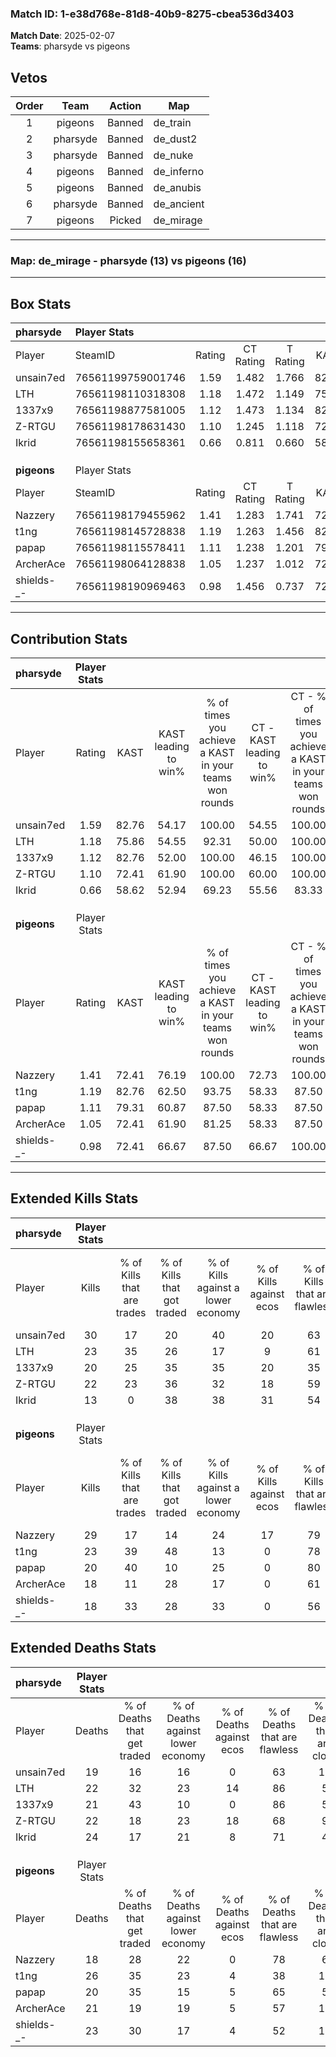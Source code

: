 ### Match ID: 1-e38d768e-81d8-40b9-8275-cbea536d3403  
**Match Date**: 2025-02-07  
**Teams**: pharsyde vs pigeons  

## Vetos  

| Order | Team | Action | Map |
| :---: | :--: | :----: | --- |
| 1 | pigeons | Banned | de_train |
| 2 | pharsyde | Banned | de_dust2 |
| 3 | pharsyde | Banned | de_nuke |
| 4 | pigeons | Banned | de_inferno |
| 5 | pigeons | Banned | de_anubis |
| 6 | pharsyde | Banned | de_ancient |
| 7 | pigeons | Picked | de_mirage |

---  

### **Map**: de_mirage - pharsyde (13) vs pigeons (16)  
---  

## Box Stats  

| **pharsyde** | Player Stats      |        |           |          |       |       |       |         |        |      |     |
| :- | :- | :-: | :-: | :-: | :-: | :-: | :-: | :-: | :-: | :-: | :-: |
| Player       | SteamID           | Rating | CT Rating | T Rating | KAST  |  ADR  | Kills | Assists | Deaths | K/D  | HS% |
| unsain7ed    | 76561199759001746 |  1.59  |   1.482   |  1.766   | 82.76 | 109.5 |  30   |    8    |   19   | 1.58 | 46  |
| LTH          | 76561198110318308 |  1.18  |   1.472   |  1.149   | 75.86 | 83.3  |  23   |    6    |   22   | 1.05 | 30  |
| 1337x9       | 76561198877581005 |  1.12  |   1.473   |  1.134   | 82.76 | 72.3  |  20   |    5    |   21   | 0.95 | 40  |
| Z-RTGU       | 76561198178631430 |  1.10  |   1.245   |  1.118   | 72.41 | 74.6  |  22   |    7    |   22   | 1.00 | 31  |
| Ikrid        | 76561198155658361 |  0.66  |   0.811   |  0.660   | 58.62 | 60.1  |  13   |    8    |   24   | 0.54 | 46  |
|              |                   |        |           |          |       |       |       |         |        |      |     |
|              |                   |        |           |          |       |       |       |         |        |      |     |
|              |                   |        |           |          |       |       |       |         |        |      |     |
| **pigeons**  | Player Stats      |        |           |          |       |       |       |         |        |      |     |
| Player       | SteamID           | Rating | CT Rating | T Rating | KAST  |  ADR  | Kills | Assists | Deaths | K/D  | HS% |
| Nazzery      | 76561198179455962 |  1.41  |   1.283   |  1.741   | 72.41 | 85.1  |  29   |    4    |   18   | 1.61 | 51  |
| t1ng         | 76561198145728838 |  1.19  |   1.263   |  1.456   | 82.76 | 86.2  |  23   |   12    |   26   | 0.88 | 39  |
| papap        | 76561198115578411 |  1.11  |   1.238   |  1.201   | 79.31 | 67.8  |  20   |    7    |   20   | 1.00 | 70  |
| ArcherAce    | 76561198064128838 |  1.05  |   1.237   |  1.012   | 72.41 | 88.6  |  18   |    9    |   21   | 0.86 | 55  |
| shields-_-   | 76561198190969463 |  0.98  |   1.456   |  0.737   | 72.41 | 77.2  |  18   |    8    |   23   | 0.78 | 33  |
---  

## Contribution Stats  

| **pharsyde** | Player Stats |       |                      |                                                        |                           |                                                             |                          |                                                            |
| :- | :-: | :-: | :-: | :-: | :-: | :-: | :-: | :-: |
| Player       |    Rating    | KAST  | KAST leading to win% | % of times you achieve a KAST in your teams won rounds | CT - KAST leading to win% | CT - % of times you achieve a KAST in your teams won rounds | T - KAST leading to win% | T - % of times you achieve a KAST in your teams won rounds |
| unsain7ed    |     1.59     | 82.76 |        54.17         |                         100.00                         |           54.55           |                           100.00                            |          53.85           |                           100.00                           |
| LTH          |     1.18     | 75.86 |        54.55         |                         92.31                          |           50.00           |                           100.00                            |          60.00           |                           85.71                            |
| 1337x9       |     1.12     | 82.76 |        52.00         |                         100.00                         |           46.15           |                           100.00                            |          58.33           |                           100.00                           |
| Z-RTGU       |     1.10     | 72.41 |        61.90         |                         100.00                         |           60.00           |                           100.00                            |          63.64           |                           100.00                           |
| Ikrid        |     0.66     | 58.62 |        52.94         |                         69.23                          |           55.56           |                            83.33                            |          50.00           |                           57.14                            |
|              |              |       |                      |                                                        |                           |                                                             |                          |                                                            |
|              |              |       |                      |                                                        |                           |                                                             |                          |                                                            |
|              |              |       |                      |                                                        |                           |                                                             |                          |                                                            |
| **pigeons**  | Player Stats |       |                      |                                                        |                           |                                                             |                          |                                                            |
| Player       |    Rating    | KAST  | KAST leading to win% | % of times you achieve a KAST in your teams won rounds | CT - KAST leading to win% | CT - % of times you achieve a KAST in your teams won rounds | T - KAST leading to win% | T - % of times you achieve a KAST in your teams won rounds |
| Nazzery      |     1.41     | 72.41 |        76.19         |                         100.00                         |           72.73           |                           100.00                            |          80.00           |                           100.00                           |
| t1ng         |     1.19     | 82.76 |        62.50         |                         93.75                          |           58.33           |                            87.50                            |          66.67           |                           100.00                           |
| papap        |     1.11     | 79.31 |        60.87         |                         87.50                          |           58.33           |                            87.50                            |          63.64           |                           87.50                            |
| ArcherAce    |     1.05     | 72.41 |        61.90         |                         81.25                          |           58.33           |                            87.50                            |          66.67           |                           75.00                            |
| shields-_-   |     0.98     | 72.41 |        66.67         |                         87.50                          |           66.67           |                           100.00                            |          66.67           |                           75.00                            |
---  

## Extended Kills Stats  

| **pharsyde** | Player Stats |                            |                            |                                    |                         |                              |                                 |                                       |                    |           |
| :- | :-: | :-: | :-: | :-: | :-: | :-: | :-: | :-: | :-: | :-: |
| Player       |    Kills     | % of Kills that are trades | % of Kills that got traded | % of Kills against a lower economy | % of Kills against ecos | % of Kills that are flawless | % of Kills that are close duels | % of Kills that are assisted by flash | Pistol Round Kills | AWP Kills |
| unsain7ed    |      30      |             17             |             20             |                 40                 |           20            |              63              |                7                |                   3                   |         2          |     2     |
| LTH          |      23      |             35             |             26             |                 17                 |            9            |              61              |               13                |                   0                   |         0          |     0     |
| 1337x9       |      20      |             25             |             35             |                 35                 |           20            |              35              |               10                |                   0                   |         0          |     3     |
| Z-RTGU       |      22      |             23             |             36             |                 32                 |           18            |              59              |                9                |                   0                   |         3          |     0     |
| Ikrid        |      13      |             0              |             38             |                 38                 |           31            |              54              |               15                |                   8                   |         0          |     0     |
|              |              |                            |                            |                                    |                         |                              |                                 |                                       |                    |           |
|              |              |                            |                            |                                    |                         |                              |                                 |                                       |                    |           |
|              |              |                            |                            |                                    |                         |                              |                                 |                                       |                    |           |
| **pigeons**  | Player Stats |                            |                            |                                    |                         |                              |                                 |                                       |                    |           |
| Player       |    Kills     | % of Kills that are trades | % of Kills that got traded | % of Kills against a lower economy | % of Kills against ecos | % of Kills that are flawless | % of Kills that are close duels | % of Kills that are assisted by flash | Pistol Round Kills | AWP Kills |
| Nazzery      |      29      |             17             |             14             |                 24                 |           17            |              79              |               10                |                   0                   |         8          |     5     |
| t1ng         |      23      |             39             |             48             |                 13                 |            0            |              78              |               13                |                   4                   |         0          |     0     |
| papap        |      20      |             40             |             10             |                 25                 |            0            |              80              |                5                |                   5                   |         0          |     1     |
| ArcherAce    |      18      |             11             |             28             |                 17                 |            0            |              61              |                6                |                   6                   |         0          |     1     |
| shields-_-   |      18      |             33             |             28             |                 33                 |            0            |              56              |                0                |                  17                   |         0          |     3     |
## Extended Deaths Stats  

| **pharsyde** | Player Stats |                             |                                   |                          |                               |                            |                           |               |
| :- | :-: | :-: | :-: | :-: | :-: | :-: | :-: | :-: |
| Player       |    Deaths    | % of Deaths that get traded | % of Deaths against lower economy | % of Deaths against ecos | % of Deaths that are flawless | % of Deaths that are close | % of Deaths while blinded | Deaths to AWP |
| unsain7ed    |      19      |             16              |                16                 |            0             |              63               |             16             |             0             |       1       |
| LTH          |      22      |             32              |                23                 |            14            |              86               |             5              |             5             |       3       |
| 1337x9       |      21      |             43              |                10                 |            0             |              86               |             5              |            10             |       2       |
| Z-RTGU       |      22      |             18              |                23                 |            18            |              68               |             9              |             9             |       0       |
| Ikrid        |      24      |             17              |                21                 |            8             |              71               |             4              |             4             |       2       |
|              |              |                             |                                   |                          |                               |                            |                           |               |
|              |              |                             |                                   |                          |                               |                            |                           |               |
|              |              |                             |                                   |                          |                               |                            |                           |               |
| **pigeons**  | Player Stats |                             |                                   |                          |                               |                            |                           |               |
| Player       |    Deaths    | % of Deaths that get traded | % of Deaths against lower economy | % of Deaths against ecos | % of Deaths that are flawless | % of Deaths that are close | % of Deaths while blinded | Deaths to AWP |
| Nazzery      |      18      |             28              |                22                 |            0             |              78               |             6              |             6             |       1       |
| t1ng         |      26      |             35              |                23                 |            4             |              38               |             12             |             0             |       2       |
| papap        |      20      |             35              |                15                 |            5             |              65               |             5              |             0             |       1       |
| ArcherAce    |      21      |             19              |                19                 |            5             |              57               |             14             |             5             |       1       |
| shields-_-   |      23      |             30              |                17                 |            4             |              52               |             13             |             0             |       0       |
